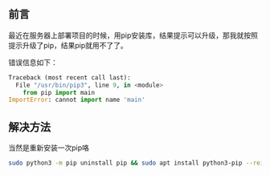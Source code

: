 ## 前言
最近在服务器上部署项目的时候，用pip安装库，结果提示可以升级，那我就按照提示升级了pip，结果pip就用不了了。

错误信息如下：
```python
Traceback (most recent call last):
  File "/usr/bin/pip3", line 9, in <module>
    from pip import main
ImportError: cannot import name 'main'
```

## 解决方法
当然是重新安装一次pip咯
```bash
sudo python3 -m pip uninstall pip && sudo apt install python3-pip --reinstall
```
